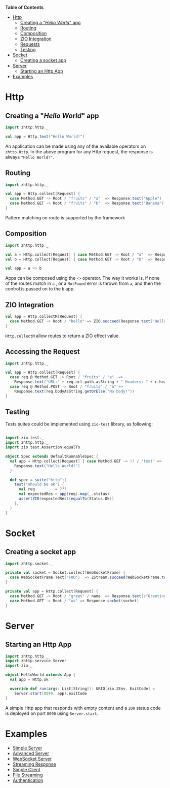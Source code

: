 **Table of Contents**

- [Http](#http)
  - [Creating a "_Hello World_" app](#creating-a-hello-world-app)
  - [Routing](#routing)
  - [Composition](#composition)
  - [ZIO Integration](#zio-integration)
  - [Requests](#accessing-the-request)
  - [Testing](#testing)
- [Socket](#socket)
  - [Creating a socket app](#creating-a-socket-app)
- [Server](#server)
  - [Starting an Http App](#starting-an-http-app)
- [Examples](#examples)

# Http

## Creating a "_Hello World_" app

```scala
import zhttp.http._

val app = Http.text("Hello World!")
```

An application can be made using any of the available operators on `zhttp.Http`. In the above program for any Http request, the response is always `"Hello World!"`.

## Routing

```scala
import zhttp.http._

val app = Http.collect[Request] {
  case Method.GET -> Root / "fruits" / "a"  => Response.text("Apple")
  case Method.GET -> Root / "fruits" / "b"  => Response.text("Banana")
}
```

Pattern matching on route is supported by the framework

## Composition

```scala
import zhttp.http._

val a = Http.collect[Request] { case Method.GET -> Root / "a"  => Response.ok }
val b = Http.collect[Request] { case Method.GET -> Root / "b"  => Response.ok }

val app = a <> b
```

Apps can be composed using the `<>` operator. The way it works is, if none of the routes match in `a` , or a `NotFound` error is thrown from `a`, and then the control is passed on to the `b` app.

## ZIO Integration

```scala
val app = Http.collectM[Request] {
  case Method.GET -> Root / "hello" => ZIO.succeed(Response.text("Hello World"))
}
```

`Http.collectM` allow routes to return a ZIO effect value.

## Accessing the Request

```scala
import zhttp.http._

val app = Http.collect[Request] {
  case req @ Method.GET -> Root / "fruits" / "a"  =>
    Response.text("URL:" + req.url.path.asString + " Headers: " + r.headers)
  case req @ Method.POST -> Root / "fruits" / "a" =>
    Response.text(req.bodyAsString.getOrElse("No body!"))
}
```

## Testing

Tests suites could be implemented using `zio-test` library, as following:

```scala

import zio.test._
import zhttp.http._
import zio.test.Assertion.equalTo

object Spec extends DefaultRunnableSpec {
  val app = Http.collect[Request] { case Method.GET -> !! / "text" =>
    Response.text("Hello World!")
  }

  def spec = suite("http")(
    test("should be ok") {
      val req         = ???
      val expectedRes = app(req).map(_.status)
      assertZIO(expectedRes)(equalTo(Status.Ok))
    },
  )
}
```

# Socket

## Creating a socket app

```scala
import zhttp.socket._

private val socket = Socket.collect[WebSocketFrame] {
  case WebSocketFrame.Text("FOO")  => ZStream.succeed(WebSocketFrame.text("BAR"))
}

private val app = Http.collect[Request] {
  case Method.GET -> Root / "greet" / name  => Response.text(s"Greetings {$name}!")
  case Method.GET -> Root / "ws" => Response.socket(socket)
}
```

# Server

## Starting an Http App

```scala
import zhttp.http._
import zhttp.service.Server
import zio._

object HelloWorld extends App {
  val app = Http.ok

  override def run(args: List[String]): URIO[zio.ZEnv, ExitCode] =
    Server.start(8090, app).exitCode
}
```

A simple Http app that responds with empty content and a `200` status code is deployed on port `8090` using `Server.start`.

# Examples

- [Simple Server](https://github.com/zio/zio-http/blob/main/example/src/main/scala/HelloWorld.scala)
- [Advanced Server](https://github.com/zio/zio-http/blob/main/example/src/main/scala/HelloWorldAdvanced.scala)
- [WebSocket Server](https://github.com/zio/zio-http/blob/main/example/src/main/scala/SocketEchoServer.scala)
- [Streaming Response](https://github.com/zio/zio-http/blob/main/example/src/main/scala/StreamingResponse.scala)
- [Simple Client](https://github.com/zio/zio-http/blob/main/example/src/main/scala/SimpleClient.scala)
- [File Streaming](https://github.com/zio/zio-http/blob/main/example/src/main/scala/FileStreaming.scala)
- [Authentication](https://github.com/zio/zio-http/blob/main/example/src/main/scala/Authentication.scala)
